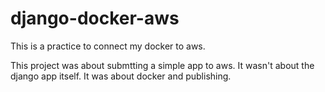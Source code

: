 # django-docker-aws
This is a practice to connect my docker to aws. 

This project was about submtting a simple app to aws. It wasn't about the django app itself. It was about docker and publishing. 
